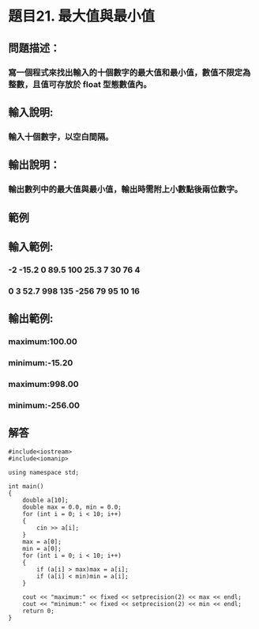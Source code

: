 # 題目21. 最大值與最小值
## 問題描述：
### 寫一個程式來找出輸入的十個數字的最大值和最小值，數值不限定為整數，且值可存放於 float 型態數值內。
## 輸入說明:
### 輸入十個數字，以空白間隔。
## 輸出說明：
### 輸出數列中的最大值與最小值，輸出時需附上小數點後兩位數字。
## 範例

## 輸入範例:
### -2 -15.2 0 89.5 100 25.3 7 30 76 4
### 0 3 52.7 998 135 -256 79 95 10 16  

## 輸出範例:
### maximum:100.00
### minimum:-15.20
### maximum:998.00
### minimum:-256.00
## 解答
``` 
#include<iostream>
#include<iomanip>

using namespace std;

int main()
{
    double a[10];
    double max = 0.0, min = 0.0;
    for (int i = 0; i < 10; i++)
    {
        cin >> a[i];
    }
    max = a[0];
    min = a[0];
    for (int i = 0; i < 10; i++) 
    {
        if (a[i] > max)max = a[i];
        if (a[i] < min)min = a[i];
    }

    cout << "maximum:" << fixed << setprecision(2) << max << endl;
    cout << "minimum:" << fixed << setprecision(2) << min << endl;
    return 0;
}
``` 
